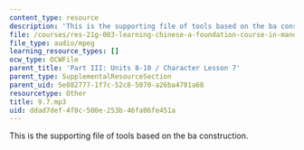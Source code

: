 ```yaml
---
content_type: resource
description: 'This is the supporting file of tools based on the ba construction. '
file: /courses/res-21g-003-learning-chinese-a-foundation-course-in-mandarin-spring-2011/ddad7def4f8c500e253b46fa06fe451a_9.7.mp3
file_type: audio/mpeg
learning_resource_types: []
ocw_type: OCWFile
parent_title: 'Part III: Units 8-10 / Character Lesson 7'
parent_type: SupplementalResourceSection
parent_uid: 5e882777-1f7c-52c8-5070-a26ba4701a68
resourcetype: Other
title: 9.7.mp3
uid: ddad7def-4f8c-500e-253b-46fa06fe451a
---
```

This is the supporting file of tools based on the ba construction. 

